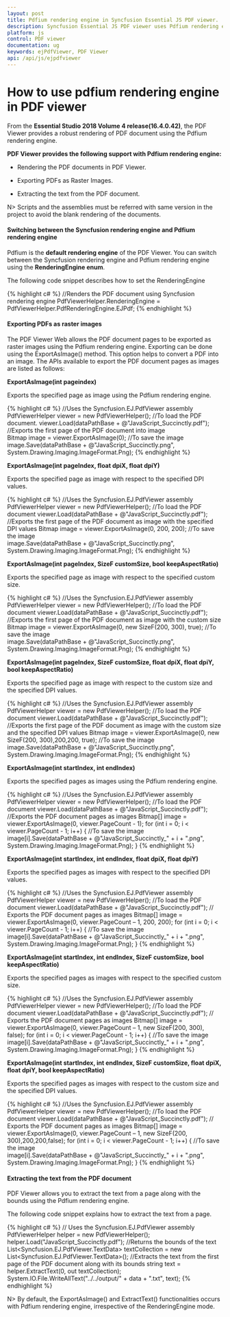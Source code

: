 ```yaml
---
layout: post
title: Pdfium rendering engine in Syncfusion Essential JS PDF viewer.
description: Syncfusion Essential JS PDF viewer uses Pdfium rendering engine to render and print PDF files.
platform: js
control: PDF viewer
documentation: ug
keywords: ejPdfViewer, PDF Viewer
api: /api/js/ejpdfviewer
---
```


# How to use pdfium rendering engine in PDF viewer

From the **Essential Studio 2018 Volume 4 release(16.4.0.42)**, the PDF Viewer provides a robust rendering of PDF document using the Pdfium rendering engine.

**PDF Viewer provides the following support with Pdfium rendering engine:**

* Rendering the PDF documents in PDF Viewer. 

* Exporting PDFs as Raster Images. 

* Extracting the text from the PDF document. 

N> Scripts and the assemblies must be referred with same version in the project to avoid the blank rendering of the documents.

#### Switching between the Syncfusion rendering engine and Pdfium rendering engine

Pdfium is the **default rendering engine** of the PDF Viewer. You can switch between the Syncfusion rendering engine and Pdfium rendering engine using the **RenderingEngine enum**.

The following code snippet describes how to set the RenderingEngine

{% highlight c# %}
//Renders the PDF document using Syncfusion rendering engine
PdfViewerHelper.RenderingEngine = PdfViewerHelper.PdfRenderingEngine.EJPdf;
{% endhighlight %}

#### Exporting PDFs as raster images
   
The PDF Viewer Web allows the PDF document pages to be exported as raster images using the Pdfium rendering engine. Exporting can be done using the ExportAsImage() method. This option helps to convert a PDF into an image. The APIs available to export the PDF document pages as images are listed as follows:

**ExportAsImage(int pageindex)**

Exports the specified page as image using the Pdfium rendering engine.

{% highlight c# %}
//Uses the Syncfusion.EJ.PdfViewer assembly   
PdfViewerHelper viewer = new PdfViewerHelper();
//To load the PDF document.
viewer.Load(dataPathBase + @"JavaScript_Succinctly.pdf"); 
//Exports the first page of the PDF document into image  
Bitmap image = viewer.ExportAsImage(0); 
 //To save the image             
image.Save(dataPathBase + @"JavaScript_Succinctly.png", System.Drawing.Imaging.ImageFormat.Png);
{% endhighlight %}

**ExportAsImage(int pageIndex, float dpiX, float dpiY)**

Exports the specified page as image with respect to the specified DPI values.

{% highlight c# %}
//Uses the Syncfusion.EJ.PdfViewer assembly  
PdfViewerHelper viewer = new PdfViewerHelper();
//To load the PDF document 
viewer.Load(dataPathBase + @"JavaScript_Succinctly.pdf");
//Exports the first page of the PDF document as image with the specified DPI values
Bitmap image = viewer.ExportAsImage(0, 200, 200); 
//To save the image             
image.Save(dataPathBase + @"JavaScript_Succinctly.png", System.Drawing.Imaging.ImageFormat.Png);
{% endhighlight %}

**ExportAsImage(int pageIndex, SizeF customSize, bool keepAspectRatio)**

Exports the specified page as image with respect to the specified custom size. 

{% highlight c# %}
//Uses the Syncfusion.EJ.PdfViewer assembly  
PdfViewerHelper viewer = new PdfViewerHelper();
//To load the PDF document 
viewer.Load(dataPathBase + @"JavaScript_Succinctly.pdf");
//Exports the first page of the PDF document as image with the custom size
Bitmap image = viewer.ExportAsImage(0, new SizeF(200, 300), true); 
//To save the image             
image.Save(dataPathBase + @"JavaScript_Succinctly.png", System.Drawing.Imaging.ImageFormat.Png);
{% endhighlight %}

**ExportAsImage(int pageIndex, SizeF customSize, float dpiX, float dpiY, bool keepAspectRatio)**

Exports the specified page as image with respect to the custom size and the specified DPI values.

{% highlight c# %}
//Uses the Syncfusion.EJ.PdfViewer assembly  
PdfViewerHelper viewer = new PdfViewerHelper();
//To load the PDF document 
viewer.Load(dataPathBase + @"JavaScript_Succinctly.pdf");
//Exports the first page of the PDF document as image with the custom size and the specified DPI values
Bitmap image = viewer.ExportAsImage(0, new SizeF(200, 300),200,200, true);
//To save the image             
image.Save(dataPathBase + @"JavaScript_Succinctly.png", System.Drawing.Imaging.ImageFormat.Png);
{% endhighlight %}

**ExportAsImage(int startIndex, int endIndex)**

Exports the specified pages as images using the Pdfium rendering engine.

{% highlight c# %}
//Uses the Syncfusion.EJ.PdfViewer assembly  
PdfViewerHelper viewer = new PdfViewerHelper();
//To load the PDF document 
viewer.Load(dataPathBase + @"JavaScript_Succinctly.pdf");
//Exports the PDF document pages as images 
Bitmap[] image = viewer.ExportAsImage(0, viewer.PageCount - 1); 
for (int i = 0; i < viewer.PageCount - 1; i++)
	{
	//To save the image             
    image[i].Save(dataPathBase + @"JavaScript_Succinctly_" + i + ".png", System.Drawing.Imaging.ImageFormat.Png);
	}
{% endhighlight %}

**ExportAsImage(int startIndex, int endIndex, float dpiX, float dpiY)**

Exports the specified pages as images with respect to the specified DPI values.

{% highlight c# %}
//Uses the Syncfusion.EJ.PdfViewer assembly  
PdfViewerHelper viewer = new PdfViewerHelper();
//To load the PDF document 
viewer.Load(dataPathBase + @"JavaScript_Succinctly.pdf");
// Exports the PDF document pages as images 
Bitmap[] image = viewer.ExportAsImage(0, viewer.PageCount – 1, 200, 200); 
for (int i = 0; i < viewer.PageCount - 1; i++)
	{
	//To save the image             
    image[i].Save(dataPathBase + @"JavaScript_Succinctly_" + i + ".png", System.Drawing.Imaging.ImageFormat.Png);
	}
{% endhighlight %}

**ExportAsImage(int startIndex, int endIndex, SizeF customSize, bool keepAspectRatio)**

Exports the specified pages as images with respect to the specified custom size. 

{% highlight c# %}
//Uses the Syncfusion.EJ.PdfViewer assembly  
PdfViewerHelper viewer = new PdfViewerHelper();
//To load the PDF document 
viewer.Load(dataPathBase + @"JavaScript_Succinctly.pdf");
// Exports the PDF document pages as images 
Bitmap[] image = viewer.ExportAsImage(0, viewer.PageCount – 1, new SizeF(200, 300), false);
for (int i = 0; i < viewer.PageCount - 1; i++)
	{
	//To save the image             
    image[i].Save(dataPathBase + @"JavaScript_Succinctly_" + i + ".png", System.Drawing.Imaging.ImageFormat.Png);
	}
{% endhighlight %}

**ExportAsImage(int startIndex, int endIndex, SizeF customSize, float dpiX, float dpiY, bool keepAspectRatio)**

Exports the specified pages as images with respect to the custom size and the specified DPI values.

{% highlight c# %}
//Uses the Syncfusion.EJ.PdfViewer assembly  
PdfViewerHelper viewer = new PdfViewerHelper();
//To load the PDF document 
viewer.Load(dataPathBase + @"JavaScript_Succinctly.pdf");
// Exports the PDF document pages as images 
Bitmap[] image = viewer.ExportAsImage(0, viewer.PageCount – 1, new SizeF(200, 300),200,200,false); 
for (int i = 0; i < viewer.PageCount - 1; i++)
	{
	//To save the image             
    image[i].Save(dataPathBase + @"JavaScript_Succinctly_" + i + ".png", System.Drawing.Imaging.ImageFormat.Png);
	}
{% endhighlight %}

#### Extracting the text from the PDF document

PDF Viewer allows you to extract the text from a page along with the bounds using the Pdfium rendering engine.

The following code snippet explains how to extract the text from a page.

{% highlight c# %}
// Uses the Syncfusion.EJ.PdfViewer assembly  
PdfViewerHelper helper = new PdfViewerHelper(); 
helper.Load("JavaScript_Succinctly.pdf");
//Returns the bounds of the text
List<Syncfusion.EJ.PdfViewer.TextData> textCollection = new List<Syncfusion.EJ.PdfViewer.TextData>();
//Extracts the text from the first page of the PDF document along with its bounds
string text = helper.ExtractText(0, out textCollection);
System.IO.File.WriteAllText("../../output/" + data + ".txt", text);
{% endhighlight %}

N> By default, the ExportAsImage() and ExtractText() functionalities occurs with Pdfium rendering engine, irrespective of the RenderingEngine mode.